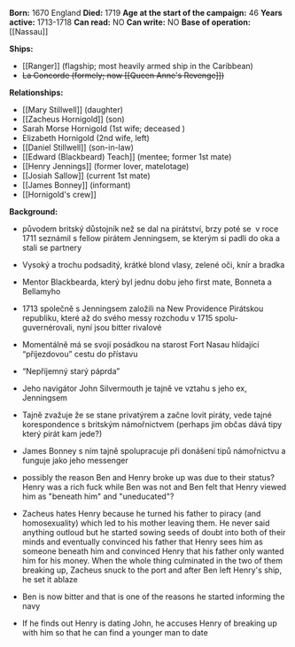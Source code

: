 **Born:** 1670 England
**Died:** 1719
**Age at the start of the campaign:** 46
**Years active:** 1713-1718
**Can read:** NO
**Can write:** NO
**Base of operation:** [[Nassau]]

**Ships:**
- [[Ranger]] (flagship; most heavily armed ship in the Caribbean)
- ~~La Concorde (formely; now [[Queen Anne's Revenge]])~~

**Relationships:**
- [[Mary Stillwell]] (daughter)
- [[Zacheus Hornigold]] (son)
- Sarah Morse Hornigold (1st wife; deceased )
- Elizabeth Hornigold (2nd wife, left)
- [[Daniel Stillwell]] (son-in-law)
- [[Edward (Blackbeard) Teach]] (mentee; former 1st mate)
- [[Henry Jennings]] (former lover, matelotage)
- [[Josiah Sallow]] (current 1st mate)
- [[James Bonney]] (informant)
- [[Hornigold's crew]]

**Background:**
- původem britský důstojník než se dal na pirátství, brzy poté se  v roce 1711 seznámil s fellow pirátem Jenningsem, se kterým si padli do oka a stali se partnery
- Vysoký a trochu podsaditý, krátké blond vlasy, zelené oči, knír a bradka 
- Mentor Blackbearda, který byl jednu dobu jeho first mate, Bonneta a Bellamyho
- 1713 společně s Jenningsem založili na New Providence Pirátskou republiku, které až do svého messy rozchodu v 1715 spolu-guvernérovali, nyní jsou bitter rivalové
- Momentálně má se svojí posádkou na starost Fort Nasau hlídající “příjezdovou” cestu do přístavu
- “Nepříjemný starý páprda” 
- Jeho navigátor John Silvermouth je tajně ve vztahu s jeho ex, Jenningsem
- Tajně zvažuje že se stane privatýrem a začne lovit piráty, vede tajné korespondence s britským námořnictvem (perhaps jim občas dává tipy který pirát kam jede?)
- James Bonney s ním tajně spolupracuje při donášení tipů námořnictvu a funguje jako jeho messenger



- possibly the reason Ben and Henry broke up was due to their status? Henry was a rich fuck while Ben was not and Ben felt that Henry viewed him as "beneath him" and "uneducated"?
- Zacheus hates Henry because he turned his father to piracy (and homosexuality) which led to his mother leaving them. He never said anything outloud but he started sowing seeds of doubt into both of their minds and eventually convinced his father that Henry sees him as someone beneath him and convinced Henry that his father only wanted him for his money. When the whole thing culminated in the two of them breaking up, Zacheus snuck to the port and after Ben left Henry's ship, he set it ablaze
- Ben is now bitter and that is one of the reasons he started informing the navy
- If he finds out Henry is dating John, he accuses Henry of breaking up with him so that he can find a younger man to date